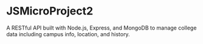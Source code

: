 # JSMicroProject2
A RESTful API built with Node.js, Express, and MongoDB to manage college data including campus info, location, and history.
